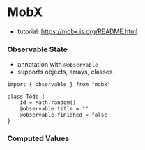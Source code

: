 # MobX



- tutorial: https://mobx.js.org/README.html



### Observable State

- annotation with `@observable`
- supports objects, arrays, classes



```javascrip
import { observable } from "mobx"

class Todo {
    id = Math.random()
    @observable title = ""
    @observable finished = false
}
```



### Computed Values

### 






